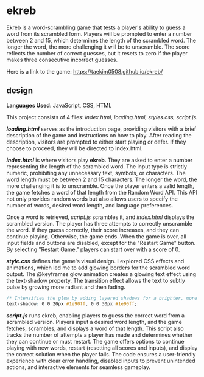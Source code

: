 # ekreb
Ekreb is a word-scrambling game that tests a player's ability to guess a word from its scrambled form. Players will be prompted to enter a number between 2 and 15, which determines the length of the scrambled word. The longer the word, the more challenging it will be to unscramble. The score reflects the number of correct guesses, but it resets to zero if the player makes three consecutive incorrect guesses.

Here is a link to the game: https://taekim0508.github.io/ekreb/

## design 
**Languages Used**: JavaScript, CSS, HTML 

This project consists of 4 files: _index.html, loading.html, styles.css, script.js._

_**loading.html**_ serves as the introduction page, providing visitors with a brief description of the game and instructions on how to play. After reading the description, visitors are prompted to either start playing or defer. If they choose to proceed, they will be directed to index.html.

_**index.html**_ is where visitors play **ekreb**. They are asked to enter a number representing the length of the scrambled word. The input type is strictly numeric, prohibiting any unnecessary text, symbols, or characters. The word length must be between 2 and 15 characters. The longer the word, the more challenging it is to unscramble. Once the player enters a valid length, the game fetches a word of that length from the Random Word API. This API not only provides random words but also allows users to specify the number of words, desired word length, and language preferences.

Once a word is retrieved, _script.js_ scrambles it, and _index.html_ displays the scrambled version. The player has three attempts to correctly unscramble the word. If they guess correctly, their score increases, and they can continue playing. Otherwise, the game ends. When the game is over, all input fields and buttons are disabled, except for the "Restart Game" button. By selecting "Restart Game," players can start over with a score of 0.

_**style.css**_ defines the game's visual design. I explored CSS effects and animations, which led me to add glowing borders for the scrambled word output. The @keyframes glow animation creates a glowing text effect using the text-shadow property. The transition effect allows the text to subtly pulse by growing more radiant and then fading.

```css
/* Intensifies the glow by adding layered shadows for a brighter, more pronounced effect. */
text-shadow: 0 0 20px #1e90ff, 0 0 30px #1e90ff;
```

_**script.js**_ runs ekreb, enabling players to guess the correct word from a scrambled version. Players input a desired word length, and the game fetches, scrambles, and displays a word of that length. This script also tracks the number of attempts a player has made and determines whether they can continue or must restart. The game offers options to continue playing with new words, restart (resetting all scores and inputs), and display the correct solution when the player fails. The code ensures a user-friendly experience with clear error handling, disabled inputs to prevent unintended actions, and interactive elements for seamless gameplay.
